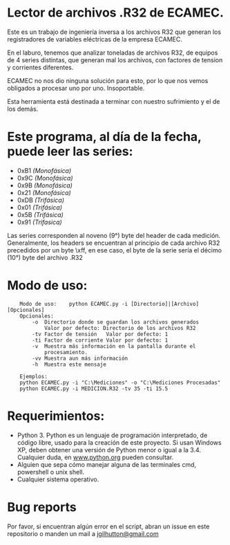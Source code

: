 # Lector de archivos .R32 de ECAMEC.
Este es un trabajo de ingeniería inversa a los archivos R32 que generan los registradores de variables eléctricas de la empresa ECAMEC.

En el laburo, tenemos que analizar toneladas de archivos R32, de equipos de 4 series distintas, que generan mal los archivos, con factores de tension y corrientes diferentes.

ECAMEC no nos dio ninguna solución para esto, por lo que nos vemos obligados a procesar uno por uno. Insoportable.

Esta herramienta está destinada a terminar con nuestro sufrimiento y el de los demás.

# Este programa, al día de la fecha, puede leer las series:

- 0xB1 _(Monofásica)_
- 0x9C _(Monofásica)_
- 0x9B _(Monofásica)_
- 0x21 _(Monofásica)_
- 0xDB _(Trifásica)_
- 0x01 _(Trifásica)_
- 0x5B _(Trifásica)_
- 0x91 _(Trifasica)_

Las series corresponden al noveno (9°) byte del header de cada medición. Generalmente, los headers se encuentran al principio de cada archivo R32 precedidos por un byte \xff, en ese caso, el byte de la serie sería el décimo (10°) byte del archivo .R32

# Modo de uso:

```
    Modo de uso:    python ECAMEC.py -i [Directorio]|[Archivo] [Opcionales]
    Opcionales:
        -o  Directorio donde se guardan los archivos generados
            Valor por defecto: Directorio de los archivos R32
        -tv Factor de tensión   Valor por defecto: 1
        -ti Factor de corriente Valor por defecto: 1
        -v  Muestra más información en la pantalla durante el
            procesamiento.
        -vv Muestra aun más información
        -h  Muestra este mensaje

    Ejemplos:
    python ECAMEC.py -i "C:\Mediciones" -o "C:\Mediciones Procesadas"
    python ECAMEC.py -i MEDICION.R32 -tv 35 -ti 15.5
```

# Requerimientos:

- Python 3. Python es un lenguaje de programación interpretado, de código libre, usado para la creación de este proyecto. Si usan Windows XP, deben obtener una versión de Python menor o igual a la 3.4. Cualquier duda, en www.python.org pueden consultar.
- Alguien que sepa cómo manejar alguna de las terminales cmd, powershell o unix shell.
- Cualquier sistema operativo.

# Bug reports

Por favor, si encuentran algún error en el script, abran un issue en este repositorio o manden un mail a jgilhutton@gmail.com